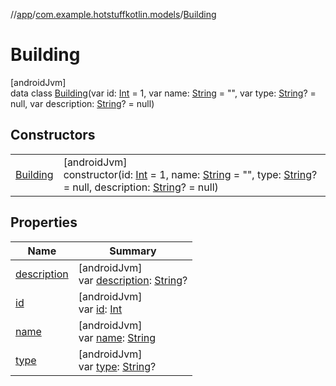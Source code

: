 //[app](../../../index.md)/[com.example.hotstuffkotlin.models](../index.md)/[Building](index.md)

# Building

[androidJvm]\
data class [Building](index.md)(var id: [Int](https://kotlinlang.org/api/latest/jvm/stdlib/kotlin/-int/index.html) = 1, var name: [String](https://kotlinlang.org/api/latest/jvm/stdlib/kotlin/-string/index.html) = &quot;&quot;, var type: [String](https://kotlinlang.org/api/latest/jvm/stdlib/kotlin/-string/index.html)? = null, var description: [String](https://kotlinlang.org/api/latest/jvm/stdlib/kotlin/-string/index.html)? = null)

## Constructors

| | |
|---|---|
| [Building](-building.md) | [androidJvm]<br>constructor(id: [Int](https://kotlinlang.org/api/latest/jvm/stdlib/kotlin/-int/index.html) = 1, name: [String](https://kotlinlang.org/api/latest/jvm/stdlib/kotlin/-string/index.html) = &quot;&quot;, type: [String](https://kotlinlang.org/api/latest/jvm/stdlib/kotlin/-string/index.html)? = null, description: [String](https://kotlinlang.org/api/latest/jvm/stdlib/kotlin/-string/index.html)? = null) |

## Properties

| Name | Summary |
|---|---|
| [description](description.md) | [androidJvm]<br>var [description](description.md): [String](https://kotlinlang.org/api/latest/jvm/stdlib/kotlin/-string/index.html)? |
| [id](id.md) | [androidJvm]<br>var [id](id.md): [Int](https://kotlinlang.org/api/latest/jvm/stdlib/kotlin/-int/index.html) |
| [name](name.md) | [androidJvm]<br>var [name](name.md): [String](https://kotlinlang.org/api/latest/jvm/stdlib/kotlin/-string/index.html) |
| [type](type.md) | [androidJvm]<br>var [type](type.md): [String](https://kotlinlang.org/api/latest/jvm/stdlib/kotlin/-string/index.html)? |
